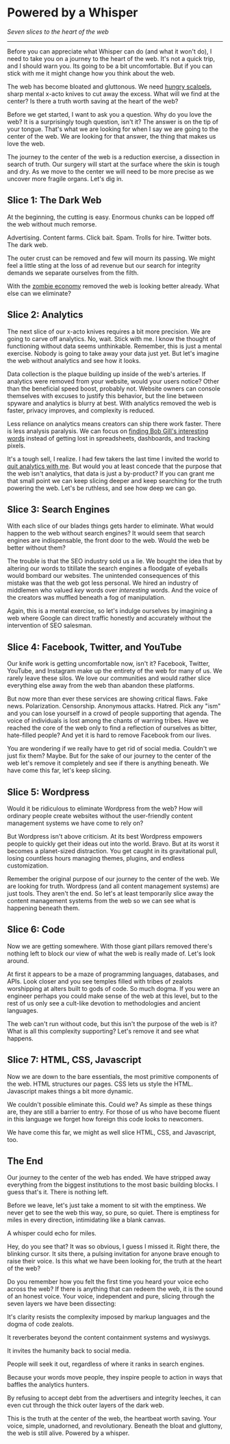 <!---
title: Powered by a Whisper
date: Saturday, 27 Jan 2018 10:40:40 MST
published: true
mediumUrl: https://medium.com/@ade3/powered-by-a-whisper-ff9cf8cf3428?source=linkShare-f82ce6c25013-1517074825
categories: Whisper, Blog
thumbnail: 
layout: 
--->

# Powered by a Whisper
_Seven slices to the heart of the web_

* * *

Before you can appreciate what Whisper can do (and what it won't do), I need to take you on a journey to the heart of the web. It's not a quick trip, and I should warn you. Its going to be a bit uncomfortable. But if you can stick with me it might change how you think about the web. 

The web has become bloated and gluttonous. We need [hungry scalpels](https://medium.com/@ade3/hungry-scalpels-f6c5cc1b90b4), sharp mental x-acto knives to cut away the excess. What will we find at the center? Is there a truth worth saving at the heart of the web? 

Before we get started, I want to ask you a question. Why do you love the web? It is a surprisingly tough question, isn't it? The answer is on the tip of your tongue. That's what we are looking for when I say we are going to the center of the web. We are looking for that answer, the thing that makes us love the web. 

The journey to the center of the web is a reduction exercise, a dissection in search of truth. Our surgery will start at the surface where the skin is tough and dry. As we move to the center we will need to be more precise as we uncover more fragile organs. Let's dig in.  

## Slice 1: The Dark Web

At the beginning, the cutting is easy. Enormous chunks can be lopped off the web without much remorse. 

Advertising. Content farms. Click bait. Spam. Trolls for hire. Twitter bots. The dark web. 

The outer crust can be removed and few will mourn its passing. We might feel a little sting at the loss of ad revenue but our search for integrity demands we separate ourselves from the filth. 

With the [zombie economy](https://medium.com/@ade3/zombie-economics-e61fd99b5c4d) removed the web is looking better already. What else can we eliminate?


## Slice 2: Analytics

The next slice of our x-acto knives requires a bit more precision. We are going to carve off analytics. No, wait. Stick with me. I know the thought of functioning without data seems unthinkable. Remember, this is just a mental exercise. Nobody is going to take away your data just yet. But let's imagine the web without analytics and see how it looks. 

Data collection is the plaque building up inside of the web's arteries. If analytics were removed from your website, would your users notice? Other than the beneficial speed boost, probably not. Website owners can console themselves with excuses to justify this behavior, but the line between spyware and analytics is blurry at best. With analytics removed the web is faster, privacy improves, and complexity is reduced. 

Less reliance on analytics means creators can ship there work faster. There is less analysis paralysis. We can focus on [finding Bob Gill's interesting words](https://medium.com/@ade3/fives-words-that-might-end-your-design-career-8e4083b4f0fd) instead of getting lost in spreadsheets, dashboards, and tracking pixels.

It's a tough sell, I realize. I had few takers the last time I invited the world to [quit analytics with me](https://medium.com/@ade3/data-drivel-f3efc8238732). But would you at least concede that the purpose that the web isn't analytics, that data is just a by-product? If you can grant me that small point we can keep slicing deeper and keep searching for the truth powering the web. Let's be ruthless, and see how deep we can go.


## Slice 3: Search Engines

With each slice of our blades things gets harder to eliminate. What would happen to the web without search engines? It would seem that search engines are indispensable, the front door to the web. Would the web be better without them?

The trouble is that the SEO industry sold us a lie. We bought the idea that by altering our words to titillate the search engines a floodgate of eyeballs would bombard our websites. The unintended consequences of this mistake was that the web got less personal. We hired an industry of middlemen who valued _key_ words over _interesting_ words. And the voice of the creators was muffled beneath a fog of manipulation.

Again, this is a mental exercise, so let's indulge ourselves by imagining a web where Google can direct traffic honestly and accurately without the intervention of SEO salesman. 


## Slice 4: Facebook, Twitter, and YouTube

Our knife work is getting uncomfortable now, isn't it? Facebook, Twitter, YouTube, and Instagram make up the entirety of the web for many of us. We rarely leave these silos. We love our communities and would rather slice everything else away from the web than abandon these platforms. 

But now more than ever these services are showing critical flaws. Fake news. Polarization. Censorship. Anonymous attacks. Hatred. Pick any "ism" and you can lose yourself in a crowd of people supporting that agenda. The voice of individuals is lost among the chants of warring tribes. Have we reached the core of the web only to find a reflection of ourselves as bitter, hate-filled people? And yet it is hard to remove Facebook from our lives. 

You are wondering if we really have to get rid of social media. Couldn't we just fix them? Maybe. But for the sake of our journey to the center of the web let's remove it completely and see if there is anything beneath. We have come this far, let's keep slicing. 


## Slice 5: Wordpress

Would it be ridiculous to eliminate Wordpress from the web? How will ordinary people create websites without the user-friendly content management systems we have come to rely on?

But Wordpress isn't above criticism. At its best Wordpress empowers people to quickly get their ideas out into the world. Bravo. But at its worst it becomes a planet-sized distraction. You get caught in its gravitational pull, losing countless hours managing themes, plugins, and endless customization. 

Remember the original purpose of our journey to the center of the web. We are looking for truth. Wordpress (and all content management systems) are just tools. They aren't the end. So let's at least temporarily slice away the content management systems from the web so we can see what is happening beneath them.


## Slice 6: Code

Now we are getting somewhere. With those giant pillars removed there's nothing left to block our view of what the web is really made of. Let's look around.

At first it appears to be a maze of programming languages, databases, and APIs. Look closer and you see temples filled with tribes of zealots worshipping at alters built to gods of code. So much dogma. If you were an engineer perhaps you could make sense of the web at this level, but to the rest of us only see a cult-like devotion to methodologies and ancient languages.

The web can't run without code, but this isn't the purpose of the web is it? What is all this complexity supporting? Let's remove it and see what happens.


## Slice 7: HTML, CSS, Javascript

Now we are down to the bare essentials, the most primitive components of the web. HTML structures our pages. CSS lets us style the HTML. Javascript makes things a bit more dynamic.

We couldn't possible eliminate this. Could we? As simple as these things are, they are still a barrier to entry. For those of us who have become fluent in this language we forget how foreign this code looks to newcomers. 

We have come this far, we might as well slice HTML, CSS, and Javascript, too.


## The End

Our journey to the center of the web has ended. We have stripped away everything from the biggest institutions to the most basic building blocks. I guess that's it. There is nothing left. 

Before we leave, let's just take a moment to sit with the emptiness. We never get to see the web this way, so pure, so quiet. There is emptiness for miles in every direction, intimidating like a blank canvas. 

A whisper could echo for miles.

Hey, do you see that? It was so obvious, I guess I missed it. Right there, the blinking cursor. It sits there, a pulsing invitation for anyone brave enough to raise their voice. Is this what we have been looking for, the truth at the heart of the web?

Do you remember how you felt the first time you heard your voice echo across the web? If there is anything that can redeem the web, it is the sound of an honest voice. Your voice, independent and pure, slicing through the seven layers we have been dissecting:

It's clarity resists the complexity imposed by markup languages and the dogma of code zealots.

It reverberates beyond the content containment systems and wysiwygs.

It invites the humanity back to social media.

People will seek it out, regardless of where it ranks in search engines.

Because your words move people, they inspire people to action in ways that baffles the analytics hunters. 

By refusing to accept debt from the advertisers and integrity leeches, it can even cut through the thick outer layers of the dark web.

This is the truth at the center of the web, the heartbeat worth saving. Your voice, simple, unadorned, and revolutionary. Beneath the bloat and gluttony, the web is still alive. Powered by a whisper.

